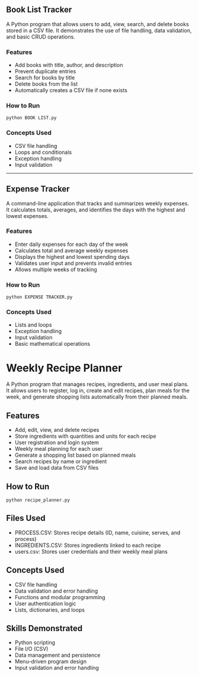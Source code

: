 ## Book List Tracker
A Python program that allows users to add, view, search, and delete books stored in a CSV file. It demonstrates the use of file handling, data validation, and basic CRUD operations.

### Features
- Add books with title, author, and description  
- Prevent duplicate entries  
- Search for books by title  
- Delete books from the list  
- Automatically creates a CSV file if none exists  

### How to Run
```
python BOOK LIST.py
```

### Concepts Used
- CSV file handling  
- Loops and conditionals  
- Exception handling  
- Input validation  

---

## Expense Tracker
A command-line application that tracks and summarizes weekly expenses. It calculates totals, averages, and identifies the days with the highest and lowest expenses.

### Features
- Enter daily expenses for each day of the week  
- Calculates total and average weekly expenses  
- Displays the highest and lowest spending days  
- Validates user input and prevents invalid entries  
- Allows multiple weeks of tracking  

### How to Run
```
python EXPENSE TRACKER.py
```

### Concepts Used
- Lists and loops  
- Exception handling  
- Input validation  
- Basic mathematical operations  

# Weekly Recipe Planner

A Python program that manages recipes, ingredients, and user meal plans.  
It allows users to register, log in, create and edit recipes, plan meals for the week, and generate shopping lists automatically from their planned meals.

## Features
- Add, edit, view, and delete recipes  
- Store ingredients with quantities and units for each recipe  
- User registration and login system  
- Weekly meal planning for each user  
- Generate a shopping list based on planned meals  
- Search recipes by name or ingredient  
- Save and load data from CSV files  

## How to Run
```
python recipe_planner.py
```

## Files Used
- PROCESS.CSV: Stores recipe details (ID, name, cuisine, serves, and process)  
- INGREDIENTS.CSV: Stores ingredients linked to each recipe  
- users.csv: Stores user credentials and their weekly meal plans  

## Concepts Used
- CSV file handling  
- Data validation and error handling  
- Functions and modular programming  
- User authentication logic  
- Lists, dictionaries, and loops  

## Skills Demonstrated
- Python scripting  
- File I/O (CSV)  
- Data management and persistence  
- Menu-driven program design  
- Input validation and error handling  

